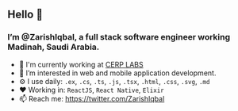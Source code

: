 ## Hello 👋 
### I’m @ZarishIqbal, a full stack software engineer working Madinah, Saudi Arabia.

- 🏢 I'm currently working at [CERP LABS](https://labs.cerp.org.pk/)
- 👀 I’m interested in web and mobile application development. 
- ⚙️ I use daily: `.ex`, `.cs`, `.ts`, `.js`, `.tsx`, `.html`, `.css`, `.svg`, `.md`
- ❤ Working in: `ReactJS`, `React Native`, `Elixir`
- 📫 Reach me: https://twitter.com/ZarishIqbal

